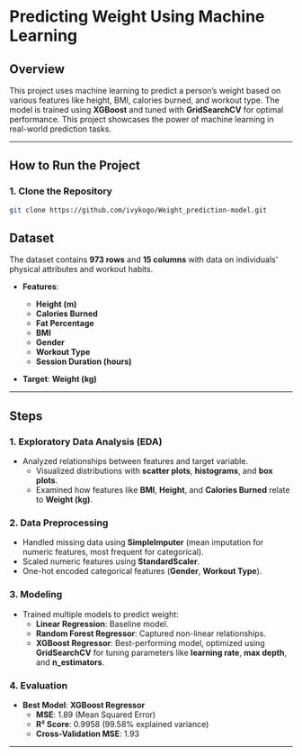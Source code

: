 # Predicting Weight Using Machine Learning

## Overview
This project uses machine learning to predict a person’s weight based on various features like height, BMI, calories burned, and workout type. The model is trained using **XGBoost** and tuned with **GridSearchCV** for optimal performance. This project showcases the power of machine learning in real-world prediction tasks.

---
## How to Run the Project

### 1. **Clone the Repository**
```bash
git clone https://github.com/ivykogo/Weight_prediction-model.git
```
## Dataset
The dataset contains **973 rows** and **15 columns** with data on individuals' physical attributes and workout habits.

- **Features**:
  - **Height (m)**
  - **Calories Burned**
  - **Fat Percentage**
  - **BMI**
  - **Gender**
  - **Workout Type**
  - **Session Duration (hours)**

- **Target**: **Weight (kg)**

---

## Steps

### 1. **Exploratory Data Analysis (EDA)**
- Analyzed relationships between features and target variable.
  - Visualized distributions with **scatter plots**, **histograms**, and **box plots**.
  - Examined how features like **BMI**, **Height**, and **Calories Burned** relate to **Weight (kg)**.

### 2. **Data Preprocessing**
- Handled missing data using **SimpleImputer** (mean imputation for numeric features, most frequent for categorical).
- Scaled numeric features using **StandardScaler**.
- One-hot encoded categorical features (**Gender**, **Workout Type**).

### 3. **Modeling**
- Trained multiple models to predict weight:
  - **Linear Regression**: Baseline model.
  - **Random Forest Regressor**: Captured non-linear relationships.
  - **XGBoost Regressor**: Best-performing model, optimized using **GridSearchCV** for tuning parameters like **learning rate**, **max depth**, and **n_estimators**.

### 4. **Evaluation**
- **Best Model**: **XGBoost Regressor**
  - **MSE**: 1.89 (Mean Squared Error)
  - **R² Score**: 0.9958 (99.58% explained variance)
  - **Cross-Validation MSE**: 1.93

---

